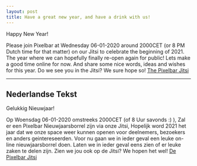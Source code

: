 ```yaml
---
layout: post
title: Have a great new year, and have a drink with us! 
---
```


Happy New Year!

Please join Pixelbar at Wednesday 06-01-2020 around 2000CET (or 8 PM Dutch time for that matter) on our Jitsi to celebrate the beginning of 2021. The year where we can hopefully finally re-open again for public! Lets make a good time online for now. And share some nice words, ideas and wishes for this year. Do we see you in the Jitsi? We sure hope so! [The Pixelbar Jitsi](https://jitsi.milliways.info/pixelbar)

----------------------
<h2>Nederlandse Tekst</h2>

Gelukkig Nieuwjaar!

Op Woensdag 06-01-2020 omstreeks 2000CET (of 8 Uur savonds :) ), Zal er een Pixelbar Nieuwjaarsborrel zijn via onze Jitsi, Hopelijk word 2021 het jaar dat we onze space weer kunnen openen voor deelnemers, bezoekers en anders geintereseerden. Voor nu gaan we in ieder geval een leuke on-line nieuwjaarsborrel doen. Laten we in ieder geval eens zien of er leuke zaken te delen zijn. Zien we jou ook op de Jitsi? We hopen het wel! [De Pixelbar Jitsi](https://jitsi.milliways.info/pixelbar)
